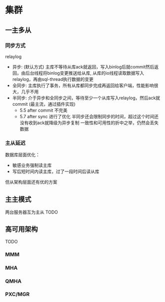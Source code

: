 # 集群


## 一主多从



### 同步方式

relaylog

- 异步: (默认方式)
    主库不等待从库ack就返回，写入binlog后就commit然后返回，由后台线程将binlog变更推送给从库, 从库的io线程读取数据写入relaylog，再由sql-thread执行数据的变更
- 全同步: 主库执行了事务，所有从库都同步完成再返回给客户端，性能影响很大，几乎不用
- 半同步: 介于异步和全同步之间，等待至少一个从库写入relaylog，然后ack就commit (最主流，通过插件实现)
    - 5.5 after commit 不完美
    - 5.7 after sync 进行了优化
半同步还会限制同步的时间，超过这个时间还没有收到ack就降级为异步复制
一致性和可用性的折中之举，仍然会丢失数据


### 主从延迟

数据库层面优化：
- 敏感业务强制读主库
- 写后短时间内读主库，过了一段时间后读从库

但从架构层面还有优的方案

## 主主模式
两台服务器互为主从
TODO 


## 高可用架构
TODO 
### MMM

### MHA

### QMHA

### PXC/MGR
